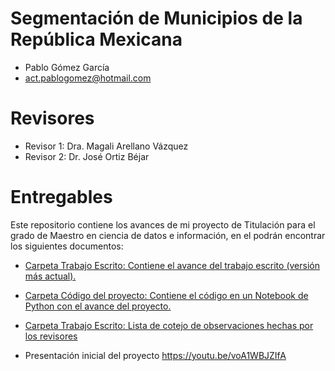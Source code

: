 # Segmentación de Municipios de la República Mexicana
* Pablo Gómez García 
*  act.pablogomez@hotmail.com
# Revisores
* Revisor 1: Dra. Magali Arellano Vázquez 
* Revisor 2: Dr. José Ortiz Béjar

# Entregables
Este repositorio contiene los avances de mi proyecto de Titulación para el grado de Maestro en ciencia de datos e información, en el podrán encontrar los siguientes documentos:

* <a href="https://github.com/seminario-proyectos-infotec/Crafter1523/blob/master/Trabajo%20Escrito/Tesis%20MCDI%20Pablo%20G%C3%B3mez%20Garc%C3%ADa%20V2.pdf"> Carpeta Trabajo Escrito: Contiene el avance del trabajo escrito (versión más actual).</a>

* <a href="https://github.com/seminario-proyectos-infotec/Crafter1523/blob/master/Codigo%20del%20proyecto/Avance%20proyecto%20de%20Titulacion.ipynb"> Carpeta Código del proyecto: Contiene el código en un Notebook de Python con el avance del proyecto.</a>
* <a href="https://github.com/seminario-proyectos-infotec/Crafter1523/blob/master/Trabajo%20Escrito/Listas%20de%20cotejo%20Revisores.xlsx"> Carpeta Trabajo Escrito: Lista de cotejo de observaciones hechas por los revisores </a>
* Presentación inicial del proyecto https://youtu.be/voA1WBJZIfA
